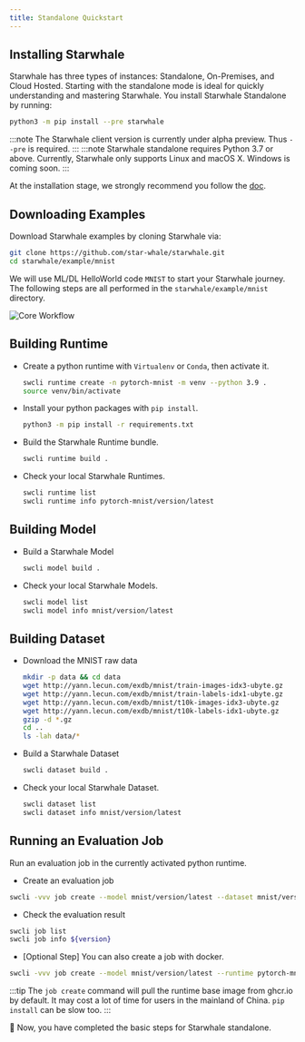```yaml
---
title: Standalone Quickstart
---
```


## Installing Starwhale

Starwhale has three types of instances: Standalone, On-Premises, and Cloud Hosted. Starting with the standalone mode is ideal for quickly understanding and mastering Starwhale.
You install Starwhale Standalone by running:

```bash
python3 -m pip install --pre starwhale
```

:::note
The Starwhale client version is currently under alpha preview. Thus `--pre` is required.
:::
:::note
Starwhale standalone requires Python 3.7 or above. Currently, Starwhale only supports Linux and macOS X. Windows is coming soon.
:::

At the installation stage, we strongly recommend you follow the [doc](../standalone/installation.md).

## Downloading Examples

Download Starwhale examples by cloning Starwhale via:

```bash
git clone https://github.com/star-whale/starwhale.git
cd starwhale/example/mnist
```

We will use ML/DL HelloWorld code `MNIST` to start your Starwhale journey. The following steps are all performed in the `starwhale/example/mnist` directory.

![Core Workflow](../img/core-workflow.gif)

## Building Runtime

- Create a python runtime with `Virtualenv` or `Conda`, then activate it.

  ```bash
  swcli runtime create -n pytorch-mnist -m venv --python 3.9 .
  source venv/bin/activate
  ```

- Install your python packages with `pip install`.

  ```bash
  python3 -m pip install -r requirements.txt
  ```

- Build the Starwhale Runtime bundle.

  ```bash
  swcli runtime build .
  ```

- Check your local Starwhale Runtimes.

  ```bash
  swcli runtime list
  swcli runtime info pytorch-mnist/version/latest
  ```

## Building Model

- Build a Starwhale Model

  ```bash
  swcli model build .
  ```

- Check your local Starwhale Models.

  ```bash
  swcli model list
  swcli model info mnist/version/latest
  ```

## Building Dataset

- Download the MNIST raw data

  ```bash
  mkdir -p data && cd data
  wget http://yann.lecun.com/exdb/mnist/train-images-idx3-ubyte.gz
  wget http://yann.lecun.com/exdb/mnist/train-labels-idx1-ubyte.gz
  wget http://yann.lecun.com/exdb/mnist/t10k-images-idx3-ubyte.gz
  wget http://yann.lecun.com/exdb/mnist/t10k-labels-idx1-ubyte.gz
  gzip -d *.gz
  cd ..
  ls -lah data/*
  ```

- Build a Starwhale Dataset

  ```bash
  swcli dataset build .
  ```

- Check your local Starwhale Dataset.

  ```bash
  swcli dataset list
  swcli dataset info mnist/version/latest
  ```

## Running an Evaluation Job

Run an evaluation job in the currently activated python runtime.

- Create an evaluation job

 ```bash
 swcli -vvv job create --model mnist/version/latest --dataset mnist/version/latest
 ```

- Check the evaluation result

 ```bash
 swcli job list
 swcli job info ${version}
 ```

- [Optional Step] You can also create a job with docker.

 ```bash
 swcli -vvv job create --model mnist/version/latest --runtime pytorch-mnist/version/latest --dataset mnist/version/latest --use-docker
 ```

:::tip
The `job create` command will pull the runtime base image from ghcr.io by default. It may cost a lot of time for users in the mainland of China. `pip install` can be slow too.
:::

  👏 Now, you have completed the basic steps for Starwhale standalone.